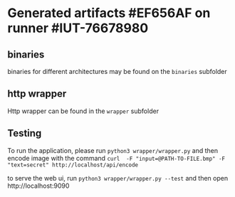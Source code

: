 # Generated artifacts #EF656AF on runner #IUT-76678980

## binaries
binaries for different architectures may be found on the ````binaries```` subfolder

## http wrapper
Http wrapper can be found in the ````wrapper```` subfolder

## Testing
To run the application, please run ````python3 wrapper/wrapper.py```` and then encode image with the command ````curl  -F "input=@PATH-TO-FILE.bmp" -F "text=secret" http://localhost/api/encode````

to serve the web ui, run ````python3 wrapper/wrapper.py --test````  and then open http://localhost:9090


